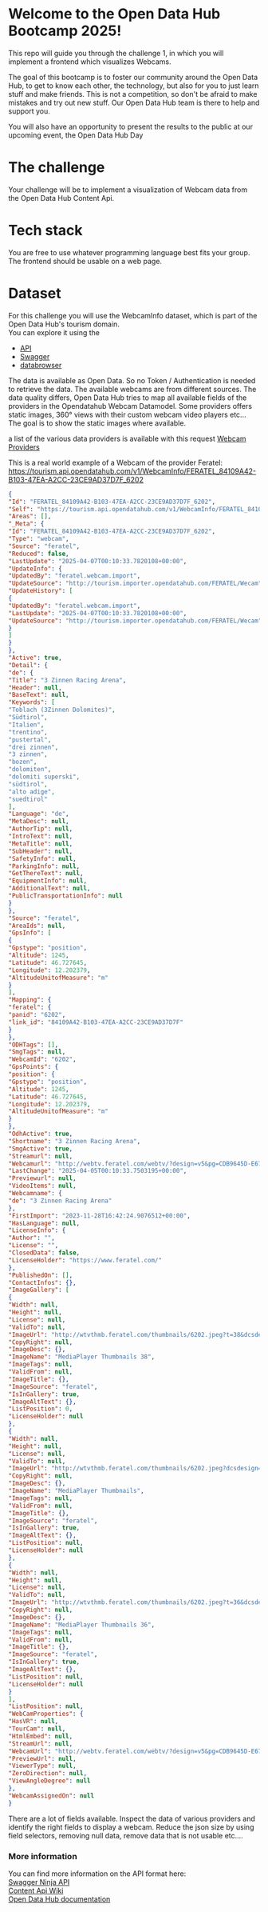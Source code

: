 # Welcome to the Open Data Hub Bootcamp 2025!
This repo will guide you through the challenge 1, in which you will implement a frontend which visualizes Webcams.

The goal of this bootcamp is to foster our community around the Open Data Hub, to get to know each other, the technology, but also for you to just learn stuff and make friends. This is not a competition, so don't be afraid to make mistakes and try out new stuff. Our Open Data Hub team is there to help and support you.

You will also have an opportunity to present the results to the public at our upcoming event, the Open Data Hub Day

# The challenge
Your challenge will be to implement a visualization of Webcam data from the Open Data Hub Content Api.

# Tech stack
You are free to use whatever programming language best fits your group. The frontend should be usable on a web page.

# Dataset
For this challenge you will use the WebcamInfo dataset, which is part of the Open Data Hub's tourism domain.  
You can explore it using the
- [API](https://tourism.api.opendatahub.com/v1/WebcamInfo)
- [Swagger](https://tourism.api.opendatahub.com/swagger/index.html#/WebcamInfo)
- [databrowser](https://databrowser.opendatahub.com/dataset-overview/ac3db7eb-f125-4c24-add5-2e4392961e16) 

The data is available as Open Data. So no Token / Authentication is needed to retrieve the data.
The available webcams are from different sources.
The data quality differs, Open Data Hub tries to map all available fields of the providers in the Opendatahub Webcam Datamodel.
Some providers offers static images, 360° views with their custom webcam video players etc... 
The goal is to show the static images where available.

a list of the various data providers is available with this request
[Webcam Providers](https://tourism.api.opendatahub.com/v1/Distinct?type=webcam&fields=Source&getasarray=true)


This is a real world example of a Webcam of the provider Feratel:
https://tourism.api.opendatahub.com/v1/WebcamInfo/FERATEL_84109A42-B103-47EA-A2CC-23CE9AD37D7F_6202
```json
{
"Id": "FERATEL_84109A42-B103-47EA-A2CC-23CE9AD37D7F_6202",
"Self": "https://tourism.api.opendatahub.com/v1/WebcamInfo/FERATEL_84109A42-B103-47EA-A2CC-23CE9AD37D7F_6202",
"Areas": [],
"_Meta": {
"Id": "FERATEL_84109A42-B103-47EA-A2CC-23CE9AD37D7F_6202",
"Type": "webcam",
"Source": "feratel",
"Reduced": false,
"LastUpdate": "2025-04-07T00:10:33.7820108+00:00",
"UpdateInfo": {
"UpdatedBy": "feratel.webcam.import",
"UpdateSource": "http://tourism.importer.opendatahub.com/FERATEL/Wecam",
"UpdateHistory": [
{
"UpdatedBy": "feratel.webcam.import",
"LastUpdate": "2025-04-07T00:10:33.7820108+00:00",
"UpdateSource": "http://tourism.importer.opendatahub.com/FERATEL/Wecam"
}
]
}
},
"Active": true,
"Detail": {
"de": {
"Title": "3 Zinnen Racing Arena",
"Header": null,
"BaseText": null,
"Keywords": [
"Toblach (3Zinnen Dolomites)",
"Südtirol",
"Italien",
"trentino",
"pustertal",
"drei zinnen",
"3 zinnen",
"bozen",
"dolomiten",
"dolomiti superski",
"südtirol",
"alto adige",
"suedtirol"
],
"Language": "de",
"MetaDesc": null,
"AuthorTip": null,
"IntroText": null,
"MetaTitle": null,
"SubHeader": null,
"SafetyInfo": null,
"ParkingInfo": null,
"GetThereText": null,
"EquipmentInfo": null,
"AdditionalText": null,
"PublicTransportationInfo": null
}
},
"Source": "feratel",
"AreaIds": null,
"GpsInfo": [
{
"Gpstype": "position",
"Altitude": 1245,
"Latitude": 46.727645,
"Longitude": 12.202379,
"AltitudeUnitofMeasure": "m"
}
],
"Mapping": {
"feratel": {
"panid": "6202",
"link_id": "84109A42-B103-47EA-A2CC-23CE9AD37D7F"
}
},
"ODHTags": [],
"SmgTags": null,
"WebcamId": "6202",
"GpsPoints": {
"position": {
"Gpstype": "position",
"Altitude": 1245,
"Latitude": 46.727645,
"Longitude": 12.202379,
"AltitudeUnitofMeasure": "m"
}
},
"OdhActive": true,
"Shortname": "3 Zinnen Racing Arena",
"SmgActive": true,
"Streamurl": null,
"Webcamurl": "http://webtv.feratel.com/webtv/?design=v5&pg=CDB9645D-E67B-44D2-9FC9-E1539FF9A6B7&cam=6202",
"LastChange": "2025-04-05T00:10:33.7503195+00:00",
"Previewurl": null,
"VideoItems": null,
"Webcamname": {
"de": "3 Zinnen Racing Arena"
},
"FirstImport": "2023-11-28T16:42:24.9076512+00:00",
"HasLanguage": null,
"LicenseInfo": {
"Author": "",
"License": "",
"ClosedData": false,
"LicenseHolder": "https://www.feratel.com/"
},
"PublishedOn": [],
"ContactInfos": {},
"ImageGallery": [
{
"Width": null,
"Height": null,
"License": null,
"ValidTo": null,
"ImageUrl": "http://wtvthmb.feratel.com/thumbnails/6202.jpeg?t=38&dcsdesign=WTP_opendatahubsuedtirol&design=v5",
"CopyRight": null,
"ImageDesc": {},
"ImageName": "MediaPlayer Thumbnails 38",
"ImageTags": null,
"ValidFrom": null,
"ImageTitle": {},
"ImageSource": "feratel",
"IsInGallery": true,
"ImageAltText": {},
"ListPosition": 0,
"LicenseHolder": null
},
{
"Width": null,
"Height": null,
"License": null,
"ValidTo": null,
"ImageUrl": "http://wtvthmb.feratel.com/thumbnails/6202.jpeg?dcsdesign=WTP_opendatahubsuedtirol&design=v5",
"CopyRight": null,
"ImageDesc": {},
"ImageName": "MediaPlayer Thumbnails",
"ImageTags": null,
"ValidFrom": null,
"ImageTitle": {},
"ImageSource": "feratel",
"IsInGallery": true,
"ImageAltText": {},
"ListPosition": null,
"LicenseHolder": null
},
{
"Width": null,
"Height": null,
"License": null,
"ValidTo": null,
"ImageUrl": "http://wtvthmb.feratel.com/thumbnails/6202.jpeg?t=36&dcsdesign=WTP_opendatahubsuedtirol&design=v5",
"CopyRight": null,
"ImageDesc": {},
"ImageName": "MediaPlayer Thumbnails 36",
"ImageTags": null,
"ValidFrom": null,
"ImageTitle": {},
"ImageSource": "feratel",
"IsInGallery": true,
"ImageAltText": {},
"ListPosition": null,
"LicenseHolder": null
}
],
"ListPosition": null,
"WebCamProperties": {
"HasVR": null,
"TourCam": null,
"HtmlEmbed": null,
"StreamUrl": null,
"WebcamUrl": "http://webtv.feratel.com/webtv/?design=v5&pg=CDB9645D-E67B-44D2-9FC9-E1539FF9A6B7&cam=6202",
"PreviewUrl": null,
"ViewerType": null,
"ZeroDirection": null,
"ViewAngleDegree": null
},
"WebcamAssignedOn": null
}
```

There are a lot of fields available. Inspect the data of various providers and identify the right fields to display a webcam.
Reduce the json size by using field selectors, removing null data, remove data that is not usable etc....


### More information
You can find more information on the API format here:  
[Swagger Ninja API](https://tourism.api.opendatahub.com)  
[Content Api Wiki](hhttps://github.com/noi-techpark/opendatahub-docs/wiki/Content-API)  
[Open Data Hub documentation](https://opendatahub.readthedocs.io/)  
